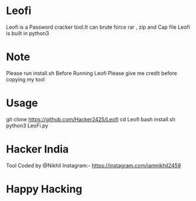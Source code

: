 # Leofi
Leofi is a Password cracker tool.It can brute force rar , zip and Cap file 
Leofi is built in python3

# Note 
Please run install.sh
Before Running Leofi
Please give me credit before copying my tool

# Usage

git clone https://github.com/Hacker2425/Leofi
cd Leofi
bash install.sh
python3 LeoFi.py

# Hacker India
Tool Coded by @Nikhil 
Instagram:- https://instagram.com/iamnikhil2459

# Happy Hacking
